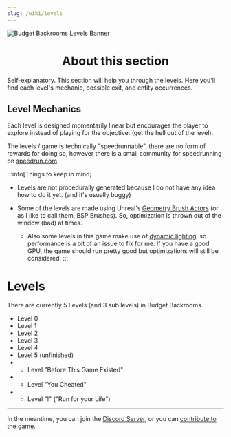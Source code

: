```yaml
---
slug: /wiki/levels
---
```


![Budget Backrooms Levels Banner](https://user-images.githubusercontent.com/32200281/220090485-a9cda5b1-b77c-4d92-951d-6a022a4a2ded.png)
<div align="center">

# About this section

</div>
Self-explanatory. This section will help you through the levels. Here you'll find each level's mechanic, possible exit, and entity occurrences.

## Level Mechanics

Each level is designed momentarily linear but encourages the player to explore instead of playing for the objective: (get the hell out of the level).

The levels / game is technically "speedrunnable", there are no form of rewards for doing so, however there is a small community for speedrunning on [speedrun.com](https://www.speedrun.com/Budget_Backrooms?h=any&x=ndxq9yrk)

:::info[Things to keep in mind]

* Levels are not procedurally generated because I do not have any idea how to do it yet. (and it's usually buggy)

* Some of the levels are made using Unreal's [Geometry Brush Actors](https://docs.unrealengine.com/4.27/en-US/Basics/Actors/Brushes/) (or as I like to call them, BSP Brushes). So, optimization is thrown out of the window (bad) at times.
   * Also some levels in this game make use of [dynamic lighting](https://docs.unrealengine.com/4.27/en-US/BuildingWorlds/LightingAndShadows/), so performance is a bit of an issue to fix for me. If you have a good GPU, the game should run pretty good but optimizations will still be considered.
:::

# Levels

There are currently 5 Levels (and 3 sub levels) in Budget Backrooms.
* Level 0
* Level 1
* Level 2
* Level 3
* Level 4
* Level 5 (unfinished)
* * Level "Before This Game Existed"
* * Level "You Cheated"
* * Level "!" ("Run for your Life")

---



In the meantime, you can join the [Discord Server](https://discord.gg/WVuTB56ag4), or you can [contribute to the game](https://github.com/DavidJoacaRo/Budget-Backrooms/).
